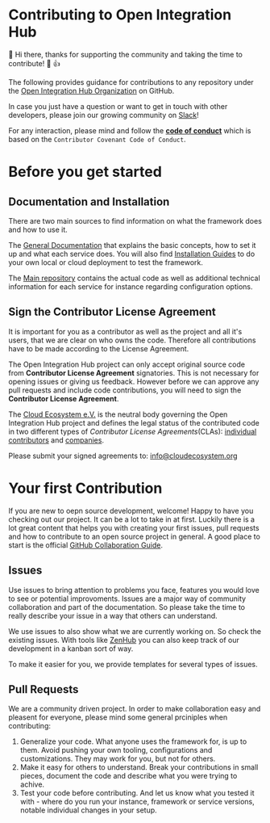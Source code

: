 # Contributing to Open Integration Hub

:tada: Hi there, thanks for supporting the community and taking the time to contribute! :rocket: :+1:

The following provides guidance for contributions to any repository under the [Open Integration Hub Organization](https://github.com/openintegrationhub) on GitHub.

In case you just have a question or want to get in touch with other developers, please join our growing community on [Slack](https://join.slack.com/t/openintegrationhub/shared_invite/zt-mba97vn9-xus3ZbVxnMr2oQwGegIk5Q)!

For any interaction, please mind and follow the [**code of conduct**](https://github.com/openintegrationhub/openintegrationhub/blob/master/CODE_OF_CONDUCT.md) which is based on the `Contributor Covenant Code of Conduct`.

# Before you get started

## Documentation and Installation

There are two main sources to find information on what the framework does and how to use it.

The [General Documentation](https://openintegrationhub.github.io/) that explains the basic concepts, how to set it up and what each service does. You will also find [Installation Guides](https://openintegrationhub.github.io/docs/3%20-%20Deployment/Intro.html) to do your own local or cloud deployment to test the framework.

The [Main repository](https://github.com/openintegrationhub/openintegrationhub) contains the actual code as well as additional technical information for each service for instance regarding configuration options.

## Sign the Contributor License Agreement

It is important for you as a contributor as well as the project and all it's users, that we are clear on who owns the code. Therefore all contributions have to be made according to the License Agreement.

The Open Integration Hub project can only accept original source code from **Contributor License Agreement** signatories. This is not necessary for opening issues or giving us feedback. However before we can approve any pull requests and include code contributions, you will need to sign the **Contributor License Agreement**.

The [Cloud Ecosystem e.V.](https://www.cloudecosystem.org) is the neutral body governing the Open Integration Hub project and defines the legal status of the contributed code in two different types of _Contributor License Agreements_(CLAs): [individual contributors](https://github.com/openintegrationhub/BusinessCommittee/blob/master/Contributing/Guide/Contributor%20License%20Agreement%20INDIVIDUAL.pdf) and [companies](https://github.com/openintegrationhub/BusinessCommittee/blob/master/Contributing/Guide/Contributor%20License%20Agreement%20COMPANY.pdf).

Please submit your signed agreements to: info@cloudecosystem.org

# Your first Contribution

If you are new to oepn source development, welcome! Happy to have you checking out our project. It can be a lot to take in at first. Luckily there is a lot great content that helps you with creating your first issues, pull requests and how to contribute to an open source project in general. A good place to start is the official [GitHub Collaboration Guide](https://docs.github.com/en/github/collaborating-with-issues-and-pull-requests).

## Issues

Use issues to bring attention to problems you face, features you would love to see or potential improvoments. Issues are a major way of community collaboration and part of the documentation. So please take the time to really describe your issue in a way that others can understand.

We use issues to also show what we are currently working on. So check the existing issues. With tools like [ZenHub](https://github.com/marketplace?query=zenhub) you can also keep track of our development in a kanban sort of way.

To make it easier for you, we provide templates for several types of issues.

## Pull Requests

We are a community driven project. In order to make collaboration easy and pleasent for everyone, please mind some general prciniples when contributing:

1. Generalize your code. What anyone uses the framework for, is up to them. Avoid pushing your own tooling, configurations and customizations. They may work for you, but not for others.
2. Make it easy for others to understand. Break your contributions in small pieces, document the code and describe what you were trying to achive.
3. Test your code before contributing. And let us know what you tested it with - where do you run your instance, framework or service versions, notable individual changes in your setup.
